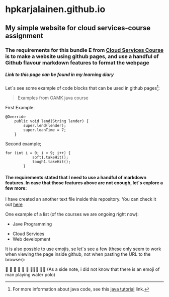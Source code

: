 # hpkarjalainen.github.io
## My simple website for cloud services-course assignment
### The requirements for this bundle E from [Cloud Services Course](https://tl.oamk.fi/cloudservices/) is to make a website using github pages, and use a handful of Github flavour markdown features to format the webpage

##### ***Link to this page can be found in my learning diary***

Let´s see some example of code blocks that can be used in github pages[^1]:

>Examples from OAMK java course


First Example:

```
@Override
    public void lend(String lender) {
        super.lend(lender);
        super.loanTime = 7;
    }
```

Second example;

```
for (int i = 0; i < 9; i++) {
            soft1.takeHit();
            tough1.takeHit();
        }
```

 #### The requirements stated that I need to use a handful of markdown features. In case that those features above are not enough, let´s explore a few more:
 
 

I have created an another text file inside this repository. You can check it out [here](/newText.md)

One example of a list (of the courses we are ongoing right now):

- Jave Programming
* Cloud Services
* Web development

It is also possble to use emojis, se let´s see a few (these only seem to work when viewing the page inside github, not when pasting the URL to the browser):

:peanuts: :cut_of_meat: :whale: :scorpion: :turkey: :unicorn: :family_man_girl_girl: :man_playing_water_polo: (As a side note, i did not know that there is an emoji of man playing water polo)

[^1]: For more information about java code, see this [java tutorial](https://docs.oracle.com/javase/tutorial/) link.
